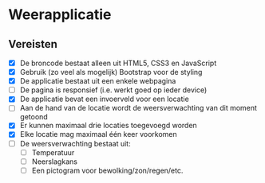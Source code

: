 # Weerapplicatie

## Vereisten

- [x] De broncode bestaat alleen uit HTML5, CSS3 en JavaScript
- [x] Gebruik (zo veel als mogelijk) Bootstrap voor de styling
- [x] De applicatie bestaat uit een enkele webpagina
- [ ] De pagina is responsief (i.e. werkt goed op ieder device)
- [x] De applicatie bevat een invoerveld voor een locatie
- [ ] Aan de hand van de locatie wordt de weersverwachting van dit moment getoond
- [x] Er kunnen maximaal drie locaties toegevoegd worden
- [x] Elke locatie mag maximaal één keer voorkomen
- [ ] De weersverwachting bestaat uit:
  - [ ] Temperatuur
  - [ ] Neerslagkans
  - [ ] Een pictogram voor bewolking/zon/regen/etc.
